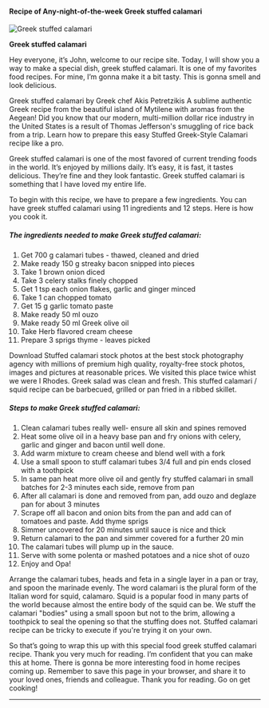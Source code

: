             

#### Recipe of Any-night-of-the-week Greek stuffed calamari

![Greek stuffed calamari](https://img-global.cpcdn.com/recipes/9f3435a7d53b22e5/751x532cq70/greek-stuffed-calamari-recipe-main-photo.jpg)

**Greek stuffed calamari**

Hey everyone, it’s John, welcome to our recipe site. Today, I will show you a way to make a special dish, greek stuffed calamari. It is one of my favorites food recipes. For mine, I’m gonna make it a bit tasty. This is gonna smell and look delicious.

Greek stuffed calamari by Greek chef Akis Petretzikis A sublime authentic Greek recipe from the beautiful island of Mytilene with aromas from the Aegean! Did you know that our modern, multi-million dollar rice industry in the United States is a result of Thomas Jefferson's smuggling of rice back from a trip. Learn how to prepare this easy Stuffed Greek-Style Calamari recipe like a pro.

Greek stuffed calamari is one of the most favored of current trending foods in the world. It’s enjoyed by millions daily. It’s easy, it is fast, it tastes delicious. They’re fine and they look fantastic. Greek stuffed calamari is something that I have loved my entire life.

To begin with this recipe, we have to prepare a few ingredients. You can have greek stuffed calamari using 11 ingredients and 12 steps. Here is how you cook it.

##### The ingredients needed to make Greek stuffed calamari:

1.  Get 700 g calamari tubes - thawed, cleaned and dried
2.  Make ready 150 g streaky bacon snipped into pieces
3.  Take 1 brown onion diced
4.  Take 3 celery stalks finely chopped
5.  Get 1 tsp each onion flakes, garlic and ginger minced
6.  Take 1 can chopped tomato
7.  Get 15 g garlic tomato paste
8.  Make ready 50 ml ouzo
9.  Make ready 50 ml Greek olive oil
10.  Take Herb flavored cream cheese
11.  Prepare 3 sprigs thyme - leaves picked

Download Stuffed calamari stock photos at the best stock photography agency with millions of premium high quality, royalty-free stock photos, images and pictures at reasonable prices. We visited this place twice whist we were I Rhodes. Greek salad was clean and fresh. This stuffed calamari / squid recipe can be barbecued, grilled or pan fried in a ribbed skillet.

##### Steps to make Greek stuffed calamari:

1.  Clean calamari tubes really well- ensure all skin and spines removed
2.  Heat some olive oil in a heavy base pan and fry onions with celery, garlic and ginger and bacon until well done.
3.  Add warm mixture to cream cheese and blend well with a fork
4.  Use a small spoon to stuff calamari tubes 3/4 full and pin ends closed with a toothpick
5.  In same pan heat more olive oil and gently fry stuffed calamari in small batches for 2-3 minutes each side, remove from pan
6.  After all calamari is done and removed from pan, add ouzo and deglaze pan for about 3 minutes
7.  Scrape off all bacon and onion bits from the pan and add can of tomatoes and paste. Add thyme sprigs
8.  Simmer uncovered for 20 minutes until sauce is nice and thick
9.  Return calamari to the pan and simmer covered for a further 20 min
10.  The calamari tubes will plump up in the sauce.
11.  Serve with some polenta or mashed potatoes and a nice shot of ouzo
12.  Enjoy and Opa!

Arrange the calamari tubes, heads and feta in a single layer in a pan or tray, and spoon the marinade evenly. The word calamari is the plural form of the Italian word for squid, calamaro. Squid is a popular food in many parts of the world because almost the entire body of the squid can be. We stuff the calamari "bodies" using a small spoon but not to the brim, allowing a toothpick to seal the opening so that the stuffing does not. Stuffed calamari recipe can be tricky to execute if you're trying it on your own.

So that’s going to wrap this up with this special food greek stuffed calamari recipe. Thank you very much for reading. I’m confident that you can make this at home. There is gonna be more interesting food in home recipes coming up. Remember to save this page in your browser, and share it to your loved ones, friends and colleague. Thank you for reading. Go on get cooking!

* * *